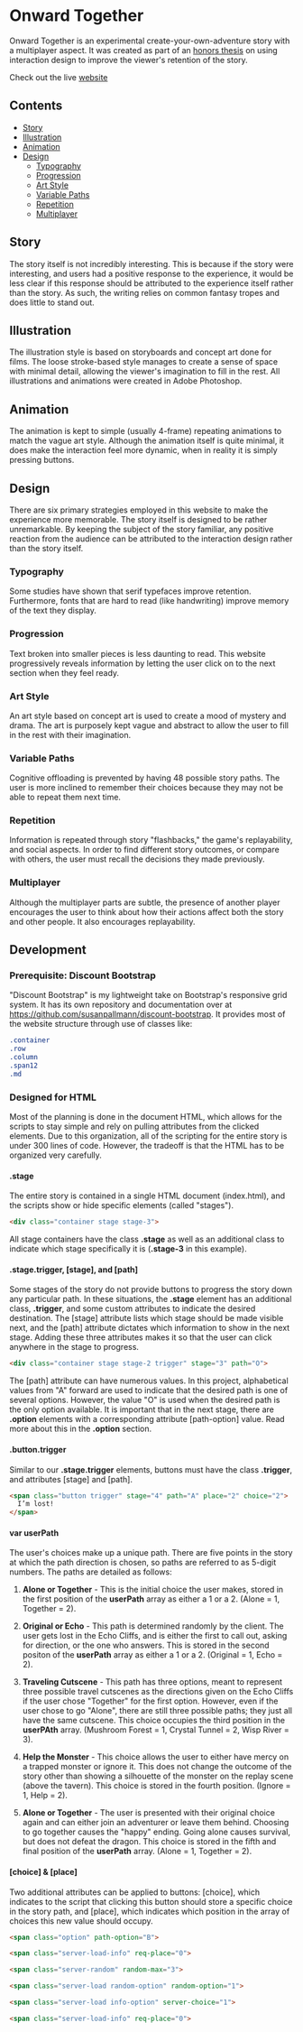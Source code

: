 # Onward Together
Onward Together is an experimental create-your-own-adventure story with a multiplayer aspect. It was created as part of an [honors thesis](https://www.susanpallmanndesign.com/files/interaction-design-for-retention.pdf) on using interaction design to improve the viewer's retention of the story.

Check out the live [website](https://susanpallmann.github.io/onward-together/index.html)

## Contents

* [Story](#story)
* [Illustration](#illustration)
* [Animation](#animation)
* [Design](#design)
  * [Typography](#typography)
  * [Progression](#progression)
  * [Art Style](#art-style)
  * [Variable Paths](#variable-paths)
  * [Repetition](#repetition)
  * [Multiplayer](#multiplayer)

## Story
The story itself is not incredibly interesting. This is because if the story were interesting, and users had a positive response to the experience, it would be less clear if this response should be attributed to the experience itself rather than the story. As such, the writing relies on common fantasy tropes and does little to stand out.
## Illustration
The illustration style is based on storyboards and concept art done for films. The loose stroke-based style manages to create a sense of space with minimal detail, allowing the viewer's imagination to fill in the rest. All illustrations and animations were created in Adobe Photoshop.
## Animation
The animation is kept to simple (usually 4-frame) repeating animations to match the vague art style. Although the animation itself is quite minimal, it does make the interaction feel more dynamic, when in reality it is simply pressing buttons.
## Design
There are six primary strategies employed in this website to make the experience more memorable. The story itself is designed to be rather unremarkable. By keeping the subject of the story familiar, any positive reaction from the audience can be attributed to the interaction design rather than the story itself.
### Typography
Some studies have shown that serif typefaces improve retention. Furthermore, fonts that are hard to read (like handwriting) improve memory of the text they display.
### Progression
Text broken into smaller pieces is less daunting to read. This website progressively reveals information by letting the user click on to the next section when they feel ready. 
### Art Style
An art style based on concept art is used to create a mood of mystery and drama. The art is purposely kept vague and abstract to allow the user to fill in the rest with their imagination. 
### Variable Paths
Cognitive offloading is prevented by having 48 possible story paths. The user is more inclined to remember their choices because they may not be able to repeat them next time. 
### Repetition
Information is repeated through story "flashbacks," the game's replayability, and social aspects. In order to find different story outcomes, or compare with others, the user must recall the decisions they made previously. 
### Multiplayer
Although the multiplayer parts are subtle, the presence of another player encourages the user to think about how their actions affect both the story and other people. It also encourages replayability. 
## Development
### Prerequisite: Discount Bootstrap
"Discount Bootstrap" is my lightweight take on Bootstrap's responsive grid system. It has its own repository and documentation over at https://github.com/susanpallmann/discount-bootstrap. It provides most of the website structure through use of classes like:
```css
.container
.row
.column
.span12
.md
```
### Designed for HTML
Most of the planning is done in the document HTML, which allows for the scripts to stay simple and rely on pulling attributes from the clicked elements. Due to this organization, all of the scripting for the entire story is under 300 lines of code. However, the tradeoff is that the HTML has to be organized very carefully.
#### .stage
The entire story is contained in a single HTML document (index.html), and the scripts show or hide specific elements (called "stages").
```html
<div class="container stage stage-3">
```
All stage containers have the class **.stage** as well as an additional class to indicate which stage specifically it is (**.stage-3** in this example).
#### .stage.trigger, [stage], and [path]
Some stages of the story do not provide buttons to progress the story down any particular path. In these situations, the **.stage** element has an additional class, **.trigger**, and some custom attributes to indicate the desired destination. The [stage] attribute lists which stage should be made visible next, and the [path] attribute dictates which information to show in the next stage. Adding these three attributes makes it so that the user can click anywhere in the stage to progress.

```html
<div class="container stage stage-2 trigger" stage="3" path="O">
```

The [path] attribute can have numerous values. In this project, alphabetical values from "A" forward are used to indicate that the desired path is one of several options. However, the value "O" is used when the desired path is the only option available. It is important that in the next stage, there are **.option** elements with a corresponding attribute [path-option] value. Read more about this in the **.option** section.

#### .button.trigger
Similar to our **.stage.trigger** elements, buttons must have the class **.trigger**, and attributes [stage] and [path].
```html
<span class="button trigger" stage="4" path="A" place="2" choice="2">
  I’m lost!
</span>
```
#### var userPath
The user's choices make up a unique path. There are five points in the story at which the path direction is chosen, so paths are referred to as 5-digit numbers. The paths are detailed as follows:

1. **Alone or Together** - This is the initial choice the user makes, stored in the first position of the **userPath** array as either a 1 or a 2. (Alone = 1, Together = 2).

2. **Original or Echo** - This path is determined randomly by the client. The user gets lost in the Echo Cliffs, and is either the first to call out, asking for direction, or the one who answers. This is stored in the second positon of the **userPath** array as either a 1 or a 2. (Original = 1, Echo = 2).

3. **Traveling Cutscene** - This path has three options, meant to represent three possible travel cutscenes as the directions given on the Echo Cliffs if the user chose "Together" for the first option. However, even if the user chose to go "Alone", there are still three possible paths; they just all have the same cutscene. This choice occupies the third position in the **userPAth** array. (Mushroom Forest = 1, Crystal Tunnel = 2, Wisp River = 3).

4. **Help the Monster** - This choice allows the user to either have mercy on a trapped monster or ignore it. This does not change the outcome of the story other than showing a silhouette of the monster on the replay scene (above the tavern). This choice is stored in the fourth position. (Ignore = 1, Help = 2).

5. **Alone or Together** - The user is presented with their original choice again and can either join an adventurer or leave them behind. Choosing to go together causes the "happy" ending. Going alone causes survival, but does not defeat the dragon. This choice is stored in the fifth and final position of the **userPath** array. (Alone = 1, Together = 2).

#### [choice] & [place]
Two additional attributes can be applied to buttons: [choice], which indicates to the script that clicking this button should store a specific choice in the story path, and [place], which indicates which position in the array of choices this new value should occupy.



```html
<span class="option" path-option="B">
```

```html
<span class="server-load-info" req-place="0">
```
```html
<span class="server-random" random-max="3">
```
```html
<span class="server-load random-option" random-option="1">
```

```html
<span class="server-load info-option" server-choice="1">
```

```html
<span class="server-load-info" req-place="0">
```
